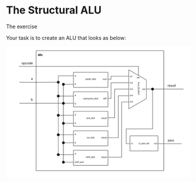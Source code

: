 # The Structural ALU

The exercise

Your task is to create an ALU that looks as below:

![](image.png)